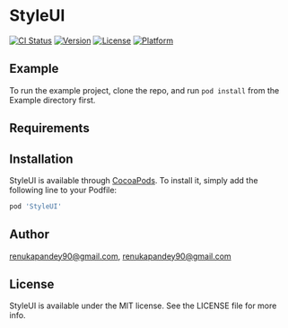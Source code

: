 # StyleUI

[![CI Status](https://img.shields.io/travis/renukapandey90@gmail.com/StyleUI.svg?style=flat)](https://travis-ci.org/renukapandey90@gmail.com/StyleUI)
[![Version](https://img.shields.io/cocoapods/v/StyleUI.svg?style=flat)](https://cocoapods.org/pods/StyleUI)
[![License](https://img.shields.io/cocoapods/l/StyleUI.svg?style=flat)](https://cocoapods.org/pods/StyleUI)
[![Platform](https://img.shields.io/cocoapods/p/StyleUI.svg?style=flat)](https://cocoapods.org/pods/StyleUI)

## Example

To run the example project, clone the repo, and run `pod install` from the Example directory first.

## Requirements

## Installation

StyleUI is available through [CocoaPods](https://cocoapods.org). To install
it, simply add the following line to your Podfile:

```ruby
pod 'StyleUI'
```

## Author

renukapandey90@gmail.com, renukapandey90@gmail.com

## License

StyleUI is available under the MIT license. See the LICENSE file for more info.
